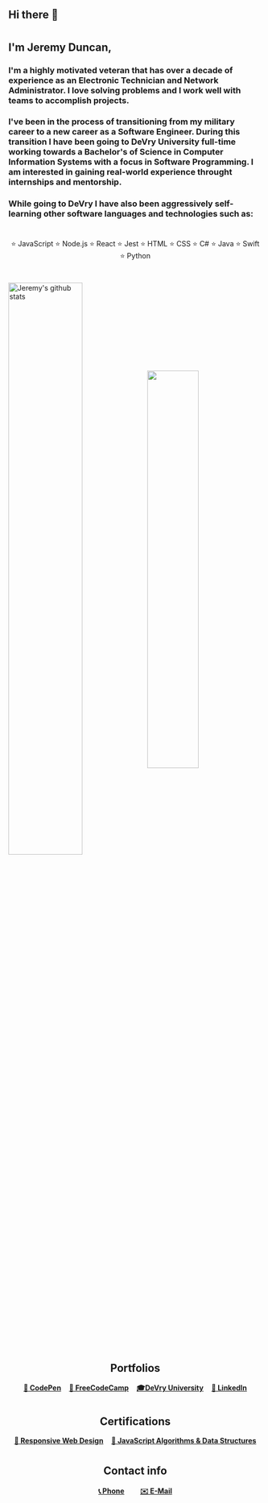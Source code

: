 ## Hi there 👋
#
## I'm Jeremy Duncan,

 ### <p>I'm a highly motivated veteran that has over a decade of experience as an Electronic Technician and Network Administrator. I love solving problems and I work well with teams to accomplish projects.</p> 
 ### <p>I've been in the process of transitioning from my military career to a new career as a Software Engineer. During this transition I have been going to DeVry University full-time working towards a Bachelor's of Science in Computer Information Systems with a focus in Software Programming. I am interested in gaining real-world experience throught internships and mentorship.</p>
 ### <p>While going to DeVry I have also been aggressively self-learning other software languages and technologies such as: </p>
 # 
 <div style="text-align: center;">
⭐️ JavaScript ⭐️ Node.js ⭐️ React ⭐️ Jest ⭐️ HTML ⭐️ CSS ⭐️ C# ⭐️ Java ⭐️ Swift ⭐️ Python
</div>
 

<!--[![Jeremy's GitHub stats](https://github-readme-stats.vercel.app/api?username=JeremyDuncan)](https://github.com/JeremyDuncan/github-readme-stats)-->
#
<a href="#"><img align="center" width="54%" src="https://github-readme-stats.vercel.app/api?username=JeremyDuncan&show_icons=true&include_all_commits=true&theme=buefy&hide_border=true" alt="Jeremy's github stats" /></a> 
<a href="#"><img align="center" width="45%" src="https://github-readme-stats.vercel.app/api/top-langs/?username=JeremyDuncan&layout=compact&theme=buefy&hide_border=true" /></a>

#
<h2 style="text-align: center;">Portfolios</h2>

<div style="text-align: center;">
<strong><a href="https://codepen.io/jduncan05/full/JjOVvMg">💾 CodePen</a></strong> 
&nbsp;&nbsp;
<strong><a href="https://www.freecodecamp.org/JeremyDuncan">💾 FreeCodeCamp</a></strong>
&nbsp;&nbsp;
<strong><a href="https://jeremyduncan1984.wixsite.com/jeremy-duncan"> 🎓DeVry University</a></strong>
&nbsp;&nbsp;
<strong><a href="https://www.linkedin.com/in/jeremy-duncan2021">🔗 LinkedIn</a></strong>
</div>

#
<div style="text-align: center;">
<h2 style="text-align: center;">Certifications</h2>
<strong><a href="https://www.freecodecamp.org/certification/jeremyduncan/responsive-web-design">📌 Responsive Web Design</a></strong>
&nbsp;&nbsp;
<strong><a href="https://www.freecodecamp.org/certification/jeremyduncan/javascript-algorithms-and-data-structures">📌 JavaScript Algorithms & Data Structures</a></strong>
</div>



#
  <h2 style="text-align: center;">Contact info</h2>


<div style="text-align: center;">
<strong><a href="tel:757-637-0202" class="btn contact-details"> 📞 Phone</a></strong> 
&nbsp;&nbsp;&nbsp;&nbsp;&nbsp;&nbsp;
<strong> <a href="mailto:jeremy.duncan1984@gmail.com" class="btn contact-details">✉️ E-Mail</a> </strong>
</div>

#
<!--
**JeremyDuncan/JeremyDuncan** is a ✨ _special_ ✨ repository because its `README.md` (this file) appears on your GitHub profile.

Here are some ideas to get you started:

- 🔭 I’m currently working on ...
- 🌱 I’m currently learning ...
- 👯 I’m looking to collaborate on ...
- 🤔 I’m looking for help with ...
- 💬 Ask me about ...
- 📫 How to reach me: ...
- 😄 Pronouns: ...
- ⚡ Fun fact: ...
-->
